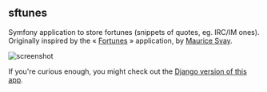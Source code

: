 sftunes
-------

Symfony application to store fortunes (snippets of quotes, eg. IRC/IM ones). Originally inspired by the « [Fortunes](http://fortunes.inertie.org/) » application, by [Maurice Svay](http://svay.com/).

![screenshot](http://files.droplr.com/files/6619162/RKP6D.djortunes.png "Example app screen")

If you're curious enough, you might check out the [Django version of this app](http://github.com/n1k0/djortunes). 